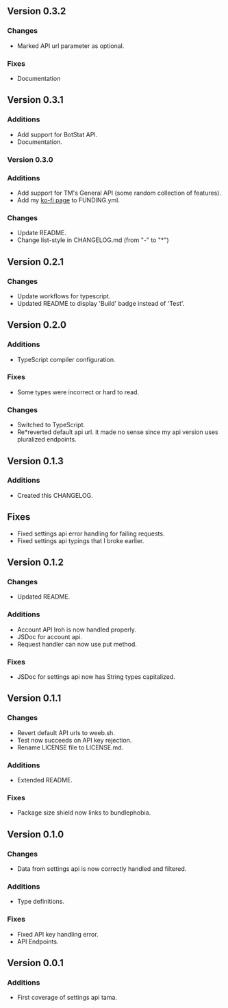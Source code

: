 ## Version 0.3.2

### Changes

- Marked API url parameter as optional.

### Fixes

- Documentation

## Version 0.3.1

### Additions

- Add support for BotStat API.
- Documentation.

### Version 0.3.0

### Additions

- Add support for TM's General API (some random collection of features).
- Add my [ko-fi page](https://ko-fi.com/tmuniversal) to FUNDING.yml.

### Changes

- Update README.
- Change list-style in CHANGELOG.md (from "-" to "\*")

## Version 0.2.1

### Changes

- Update workflows for typescript.
- Updated README to display 'Build' badge instead of 'Test'.

## Version 0.2.0

### Additions

- TypeScript compiler configuration.

### Fixes

- Some types were incorrect or hard to read.

### Changes

- Switched to TypeScript.
- Re\*reverted default api url. it made no sense since my api version uses pluralized endpoints.

## Version 0.1.3

### Additions

- Created this CHANGELOG.

## Fixes

- Fixed settings api error handling for failing requests.
- Fixed settings api typings that I broke earlier.

## Version 0.1.2

### Changes

- Updated README.

### Additions

- Account API Iroh is now handled properly.
- JSDoc for account api.
- Request handler can now use put method.

### Fixes

- JSDoc for settings api now has String types capitalized.

## Version 0.1.1

### Changes

- Revert default API urls to weeb.sh.
- Test now succeeds on API key rejection.
- Rename LICENSE file to LICENSE.md.

### Additions

- Extended README.

### Fixes

- Package size shield now links to bundlephobia.

## Version 0.1.0

### Changes

- Data from settings api is now correctly handled and filtered.

### Additions

- Type definitions.

### Fixes

- Fixed API key handling error.
- API Endpoints.

## Version 0.0.1

### Additions

- First coverage of settings api tama.
